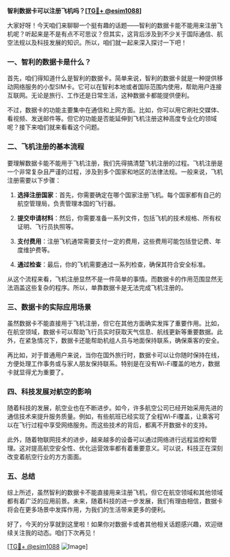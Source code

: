 **智利数据卡可以注册飞机吗？[[TG💪+ @esim1088](https://t.me/s/esim1088)]**

大家好呀！今天咱们来聊聊一个挺有趣的话题——智利的数据卡能不能用来注册飞机呢？听起来是不是有点不可思议？但其实，这背后涉及到不少关于国际通信、航空法规以及科技发展的知识。所以，咱们就一起来深入探讨一下吧！

### 一、智利的数据卡是什么？

首先，咱们得知道什么是智利的数据卡。简单来说，智利的数据卡就是一种提供移动网络服务的小型SIM卡。它可以在智利本地或者国际范围内使用，帮助用户连接互联网。无论是旅行、工作还是日常生活，这种数据卡都能提供便利。

不过，数据卡的功能主要集中在通信和上网方面。比如，你可以用它刷社交媒体、看视频、发送邮件等。但它的功能是否能延伸到飞机注册这种高度专业化的领域呢？接下来咱们就来看看这个问题。

### 二、飞机注册的基本流程

要理解数据卡能不能用于飞机注册，我们先得搞清楚飞机注册的过程。飞机注册是一个非常复杂且严谨的过程，涉及到多个国家和地区的法律法规。一般来说，飞机注册需要以下步骤：

1. **选择注册国家**：首先，你需要确定在哪个国家注册飞机。每个国家都有自己的航空管理局，负责管理本国的飞行器。
   
2. **提交申请材料**：然后，你需要准备一系列文件，包括飞机的技术规格、所有权证明、飞行员执照等。

3. **支付费用**：注册飞机通常需要支付一定的费用，这些费用可能包括登记费、年度维护费等。

4. **通过检查**：最后，你的飞机需要通过一系列检查，确保其符合安全标准。

从这个流程来看，飞机注册显然不是一件简单的事情。而数据卡的作用范围显然无法涵盖这些复杂的程序。所以，单靠数据卡是无法完成飞机注册的。

### 三、数据卡的实际应用场景

虽然数据卡不能直接用于飞机注册，但它在其他方面确实发挥了重要作用。比如，在航空领域，数据卡可以帮助飞行员实时获取天气信息、航线更新等重要数据。此外，在紧急情况下，数据卡还能帮助机组人员与地面保持联系，确保乘客的安全。

再比如，对于普通用户来说，当你在国外旅行时，数据卡可以让你随时保持在线，方便处理工作事务或与家人朋友保持联系。特别是在没有Wi-Fi覆盖的地方，数据卡就显得尤为重要了。

### 四、科技发展对航空的影响

随着科技的发展，航空业也在不断进步。如今，许多航空公司已经开始采用先进的通信技术来提升服务质量。例如，有些航班已经实现了全程Wi-Fi覆盖，让乘客可以在飞行过程中享受网络服务。而这些技术的背后，都离不开数据卡的支持。

此外，随着物联网技术的进步，越来越多的设备可以通过网络进行远程监控和管理。这对提高航空安全性、优化运营效率都有着重要意义。可以说，科技正在深刻改变着航空行业的方方面面。

### 五、总结

综上所述，虽然智利的数据卡不能直接用来注册飞机，但它在航空领域和其他领域都有着广泛的应用前景。未来，随着科技的进一步发展，我们有理由相信，数据卡将会在更多场景中发挥作用，为我们的生活带来更多的便利。

好了，今天的分享就到这里啦！如果你对数据卡或者其他相关话题感兴趣，欢迎继续关注我的动态。咱们下次再见！

[[TG💪+ @esim1088](https://t.me/s/esim1088) ![Image](https://i.postimg.cc/4NQfJmqS/Snipaste-2025-05-13-00-14-12.png)]